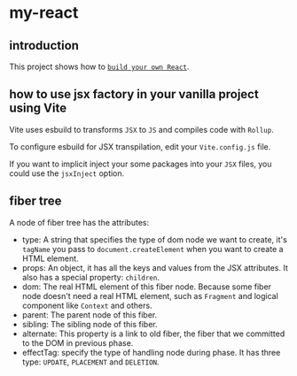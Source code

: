 # my-react

## introduction

This project shows how to <a href="[text](https://pomb.us/build-your-own-react/)">`build your own React`</a>.

## how to use jsx factory in your vanilla project using Vite

Vite uses esbuild to transforms `JSX` to `JS` and compiles code with `Rollup`.

To configure esbuild for JSX transpilation, edit your `Vite.config.js` file.

If you want to implicit inject your some packages into your `JSX` files, you could use the `jsxInject` option.

## fiber tree

A node of fiber tree has the attributes:

- type: A string that specifies the type of dom node we want to create, it's `tagName` you pass to `document.createElement` when you want to create a HTML element.
- props: An object, it has all the keys and values from the JSX attributes. It also has a special property: `children`.
- dom: The real HTML element of this fiber node. Because some fiber node doesn't need a real HTML element, such as `Fragment` and logical component like `Context` and others.
- parent: The parent node of this fiber.
- sibling: The sibling node of this fiber.
- alternate: This property is a link to old fiber, the fiber that we committed to the DOM in previous phase.
- effectTag: specify the type of handling node during phase. It has three type: `UPDATE`, `PLACEMENT` and `DELETION`.
